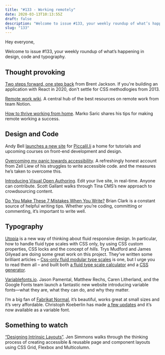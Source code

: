 ```yaml
---
title: "#133 - Working remotely"
date: 2020-03-13T10:13:55Z
draft: false
description: "Welcome to issue #133, your weekly roundup of what’s happening in design, code and typography."
slug: "133"
---
```


Hey everyone,

Welcome to issue #133, your weekly roundup of what’s happening in design, code and typography.

## Thought provoking

[Two steps forward, one step back](https://jxnblk.com/blog/two-steps-forward/) from Brent Jackson. If you're building an application with React in 2020, don't settle for CSS methodlogies from 2013.

[Remote work wiki](https://www.notion.so/Remote-work-wiki-1b21ef5501714fffa9f5c5c25677371f). A central hub of the best resources on remote work from team Notion.

[How to thrive working from home](https://markosaric.com/remote-work/). Marko Saric shares his tips for making remote working a success.

## Design and Code

Andy Bell [launches a new site](https://twitter.com/hankchizljaw/status/1237340681171079168) for [Piccalil.li](https://piccalil.li/) a home for tutorials and upcoming courses on front⁠-⁠end development and design.

[Overcoming my panic towards accessibility](https://zellwk.com/blog/overcoming-panic-towards-accessibility/). A refreshingly honest account from Zell Liew of his struggles to write accessible code. and the measures he’s taken to overcome this.

[Introducing Visual Open Authoring](https://tinacms.org/blog/introducing-visual-open-authoring). Edit your live site, in real-time. Anyone can contribute. Scott Gallant walks through Tina CMS’s new approach to crowdsourcing content.

[Do You Make These 7 Mistakes When You Write?](https://copyblogger.com/grammar-writing-mistakes/) Brian Clark is a constant source of helpful writing tips. Whether you’re coding, committing or commenting, it’s important to write well.

## Typography

[Utopia](https://utopia.fyi/) is a new way of thinking about fluid responsive design. In particular, how to handle fluid type scales with CSS only, by using CSS custom properties, CSS locks and the concept of _hills._ Trys Mudford and James Gilyead are doing some great work on this project. They’ve written some brilliant articles – [Css-only fluid modular type scales](https://utopia.fyi/blog/css-modular-scales/) is one, but I urge you to read them all – and built both [a fluid type scale calculator](https://utopia.fyi/calculator/) and a [CSS generator](https://utopia.fyi/generator?c=320,21,1.2,1140,24,1.25,5,2,).

[Variablefonts.io](https://variablefonts.io/). Jason Pamental, Matthew Rechs, Caren Litherland, and the Google Fonts team launch a fantastic new website introducing variable fonts—what they are, what they can do, and why they matter.

I’m a big fan of [Fabrikat Normal](https://www.hvdfonts.com/fonts/fabrikat-normal), it’s beautiful, works great at small sizes and it’s very affordable. Christoph Koeberlin has made [a few updates](https://twitter.com/koeberlin/status/1237742390523412482?s=12) and it’s now available as a variable font.

## Something to watch

[“Designing Intrinsic Layouts”](https://aneventapart.com/news/post/designing-intrinsic-layouts-aea-video). Jen Simmons walks through the thinking process of creating accessible & reusable page and component layouts using CSS Grid, Flexbox and Multicolumn.
